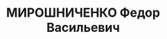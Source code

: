 ---
title: МИРОШНИЧЕНКО Федор Васильевич
description: '1904 р., с. Нехристівка Чорнухинського р-ну Полтавської обл., українець,
  із селян, освіта початкова. Проживав у м. Лубни Полтавської обл. Інструктор РК КП(б)У.

  Заарештований 17 жовтня 1937 р. Засуджений Військовою Колегією Верховного Суду СРСР
  7 січня 1938 р. за ст.ст. 54-7, 54-8, 54-11 КК УРСР до розстрілу. Вирок виконано
  8 січня 1938 р.

  Реабілітований Військовою Колегією Верховного Суду СРСР 18 липня 1956 р.'
---